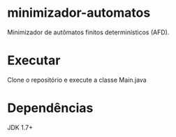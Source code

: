 # minimizador-automatos
Minimizador de autômatos finitos determinísticos (AFD).

# Executar
Clone o repositório e execute a classe Main.java

# Dependências
JDK 1.7+
